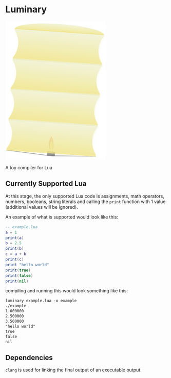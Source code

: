 <div class="oranda-hide">

# Luminary

</div>

![an animated luminary](./Luminary%20Logo.svg)

A toy compiler for Lua

## Currently Supported Lua

At this stage, the only supported Lua code is assignments, math operators, numbers, booleans, string
literals and calling the `print` function with 1 value (additional values will be ignored).

An example of what is supported would look like this:

```lua
-- example.lua
a = 1
print(a)
b = 2.5
print(b)
c = a + b
print(c)
print "hello world"
print(true)
print(false)
print(nil)
```

compiling and running this would look something like this:

```shell
luminary example.lua -o example
./example
1.000000
2.500000
3.500000
"hello world"
true
false
nil
```

## Dependencies

`clang` is used for linking the final output of an executable output.
